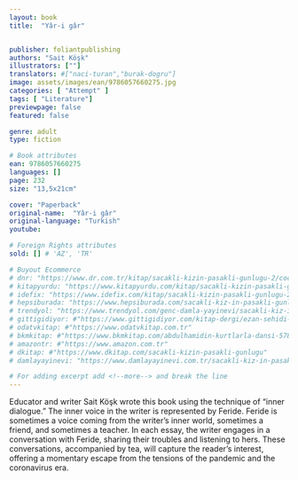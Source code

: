```yaml
---
layout: book
title:  "Yâr-i gâr"


publisher: foliantpublishing
authors: "Sait Köşk"
illustrators: [""]
translators: #["naci-turan","burak-dogru"]
image: assets/images/ean/9786057660275.jpg
categories: [ "Attempt" ]
tags: [ "Literature"]
previewpage: false
featured: false

genre: adult
type: fiction

# Book attributes
ean: 9786057660275
languages: []
page: 232
size: "13,5x21cm"

cover: "Paperback"
original-name:  "Yâr-i gâr"
original-language: "Turkish"
youtube:

# Foreign Rights attributes
sold: [] # 'AZ', 'TR'

# Buyout Ecommerce
# dnr: "https://www.dr.com.tr/kitap/sacakli-kizin-pasakli-gunlugu-2/cocuk-ve-genclik/genclik-10-yas/roman-oyku/urunno=0001893059001"
# kitapyurdu: "https://www.kitapyurdu.com/kitap/sacakli-kizin-pasakli-gunlugu-2-/560122.html&filter_name=Sa%C3%A7akl%C4%B1+K%C4%B1z%27%C4%B1n+Pasakl%C4%B1+G%C3%BCnl%C3%BC%C4%9F%C3%BC+2"
# idefix: "https://www.idefix.com/kitap/sacakli-kizin-pasakli-gunlugu-2/cocuk-ve-genclik/genclik-10-yas/roman-oyku/urunno=0001893059001"
# hepsiburada: "https://www.hepsiburada.com/sacakli-kiz-in-pasakli-gunlugu-2-damla-yayinevi-p-HBV000012ER86"
# trendyol: "https://www.trendyol.com/genc-damla-yayinevi/sacakli-kiz-in-pasakli-gunlugu-2-p-54825777"
# gittigidiyor: #"https://www.gittigidiyor.com/kitap-dergi/ezan-sehidi-adnan-menderes_pdp_732728793"
# odatvkitap: #"https://www.odatvkitap.com.tr"
# bkmkitap: #"https://www.bkmkitap.com/abdulhamidin-kurtlarla-dansi-578226"
# amazontr: #"https://www.amazon.com.tr"
# dkitap: #"https://www.dkitap.com/sacakli-kizin-pasakli-gunlugu"
# damlayayinevi: "https://www.damlayayinevi.com.tr/sacakli-kiz-in-pasakli-gunlugu-2-bu-iste-bi-terslik-var"

# For adding excerpt add <!--more--> and break the line
---
```

Educator and writer Sait Köşk wrote this book
using the technique of “inner dialogue.” The inner
voice in the writer is represented by Feride. Feride
is sometimes a voice coming from the writer’s
inner world, sometimes a friend, and sometimes
a teacher. In each essay, the writer engages in a
conversation with Feride, sharing their troubles
and listening to hers. These conversations, accompanied by tea, will capture the reader’s interest,
offering a momentary escape from the tensions of
the pandemic and the coronavirus era.
<!--more--> 

